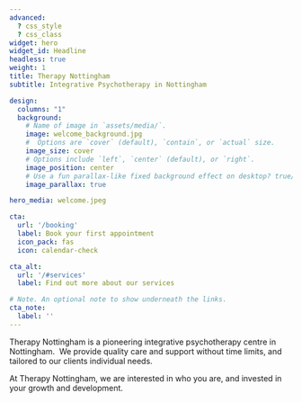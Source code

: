 ```yaml
---
advanced:
  ? css_style
  ? css_class
widget: hero
widget_id: Headline
headless: true
weight: 1
title: Therapy Nottingham
subtitle: Integrative Psychotherapy in Nottingham

design:
  columns: "1"
  background:
    # Name of image in `assets/media/`.
    image: welcome_background.jpg
    #  Options are `cover` (default), `contain`, or `actual` size.
    image_size: cover
    # Options include `left`, `center` (default), or `right`.
    image_position: center
    # Use a fun parallax-like fixed background effect on desktop? true/false
    image_parallax: true

hero_media: welcome.jpeg

cta:
  url: '/booking'
  label: Book your first appointment
  icon_pack: fas
  icon: calendar-check

cta_alt:
  url: '/#services'
  label: Find out more about our services

# Note. An optional note to show underneath the links.
cta_note:
  label: ''
---
```

Therapy Nottingham is a pioneering integrative psychotherapy centre in Nottingham.  We provide quality care and support without time limits, and tailored to our clients individual needs.

At Therapy Nottingham, we are interested in who you are, and invested in your growth and development.
